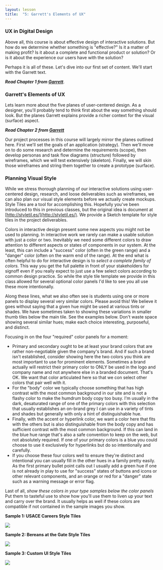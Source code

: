 ```yaml
---
layout: lesson
title:  "5: Garrett's Elements of UX"
---
```

### UX in Digital Design

Above all, this course is about effective design of interactive solutions. But how do we determine whether something is "effective?" Is it a matter of making profit? Is it about a complete and functional product or solution? Or is it about the experience our users have with the solution?

Perhaps it is all of these. Let's dive into our first set of content. We'll start with the Garrett text.

***Read Chapter 1 from [Garrett][garrett]***.

### Garrett's Elements of UX

Lets learn more about the five planes of user-centered design. As a designer, you'll probably tend to think first about the way something should look. But the planes Garrett explains provide a richer context for the visual (surface) aspect.

***Read Chapter 2 from [Garrett][garrett]***

Our project processes in this course will largely mirror the planes outlined here. First we'll set the goals of an application (strategy). Then we'll move on to do some research and determine the requirements (scope), then develop personas and task flow diagrams (structure) followed by wireframes, which we will test extensively (skeleton). Finally, we will skin those wireframes and string them together to create a prototype (surface).

[garrett]: http://0-proquest.safaribooksonline.com.library.cedarville.edu/book/web-design-and-development/9780321688651


### Planning Visual Style

While we stress thorough planning of our interactive solutions using user-centered design, research, and loose deliverables such as wireframes, we can also plan our visual style elements before we actually create mockups. Style Tiles are a tool for accomplishing this. Hopefully you've been introduced to this in previous classes, but the original idea is document at [http://styletil.es/](http://styletil.es/). We provide a Sketch template for style tiles in the project deliverables.

Colors in interactive design present some new aspects you might not be used to planning. In interactive work we rarely can make a usable solution with just a color or two. Inevitably we need some different colors to draw attention to different aspects or states of components in our system. At the least, this can include a "success" color (often in the green range) and a "danger" color (often on the warm end of the range). At the end what is often helpful to do for interactive design is to *select a complete family of colors.* This way you get the full palette in front of your stakeholders for signoff even if you really expect to just use a few select colors according to common design practice. So while the style tile template we provide in this class allowed for several optional color panels I'd like to see you all use these more intentionally.

Along these lines, what we also often see is students using one or more panels to display several very similar colors. Please avoid this! We believe it goes without saying that a given hue might be used at various tints or shades. We have sometimes taken to showing these variations in smaller thumb tiles below the main tile. See the examples below. Don't waste space showing several similar hues; make each choice interesting, purposeful, and distinct.

Focusing in on the four "required" color panels for a moment:

* Primary and secondary ought to be at least your brand colors that are rather non-negotiable given the company's brand. And if such a brand isn't established, consider showing here the two colors you think are most important to use for prominent elements. Sometimes a brand actually will restrict their primary color to ONLY be used in the logo and company name and not anywhere else in a branded document. That's OK. We want that color articulated here so that we con select other colors that pair well with it.
* For the "body" color we typically choose something that has high contrast with the most common background in our site and is not a flashy color to make the humdrum body copy too busy. I'm usually in the dark, desaturated range of one of the primary colors with this selection that usually establishes an on-brand grey I can use in a variety of tints and shades but generally with only a hint of distinguishable hue.
* Finally, with the accent or hyperlink color, we want a color here that fits with the others but is also distinguishable from the body copy and has sufficient contrast with the most common background. If this can land in the blue hue range that's also a safe convention to keep on the web, but not absolutely required. If one of your primary colors is a blue you could choose to use it exclusively for hyperlinks but do so intentionally and carefully.
* If you choose these four colors well to ensure they're distinct and intentional you can usually fill in the other hues in a family pretty easily. As the first primary bullet point calls out I usually add a green hue if one is not already in play to use for "success" states of buttons and icons or other relevant components, and an orange or red for a "danger" state such as a warning message or error flag.

Last of all, *show these colors in your type samples below the color panels* Put them to tasteful use to show how you'll use them to liven up your text and carry over the brand. It usually helps as well if these colors are compatible if not contained in the sample images you show.

**Sample 1: USACE Careers Style Tiles**

![](/docs/style-tiles-usace.png)

**Sample 2: Bereans at the Gate Style Tiles**

![](/docs/style-tiles-bereans.png)

**Sample 3: Custom UI Style Tiles**

![](/docs/style-tiles-custom.png)
